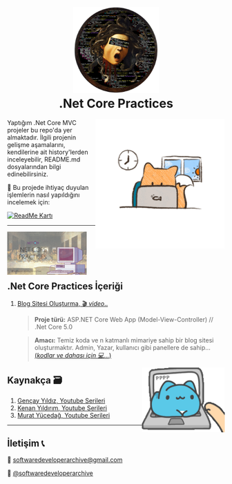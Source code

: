 <h1 align="center">
  <br>
  <a href="https://github.com/zeynepaslierhan/.NetCoreArchive"><img src="https://github.com/zeynepaslierhan/zeynepaslierhan/blob/main/img/Logo.png" alt="SoftwareDeveloperArchive" width="200"></a>
  <br>
  .Net Core Practices
  <br>
</h1>

<img src="https://github.com/zeynepaslierhan/zeynepaslierhan/blob/main/img/gifs/Giri%C5%9F.gif" align="right" height="300">

Yaptığım .Net Core MVC projeler bu repo'da yer almaktadır. İlgili projenin gelişme aşamalarını, kendilerine ait history'lerden inceleyebilir, README.md dosyalarından bilgi edinebilirsiniz.

 :dizzy: Bu projede ihtiyaç duyulan işlemlerin nasıl yapıldığını incelemek için:
 
 
[![ReadMe Kartı](https://github-readme-stats.vercel.app/api/pin/?username=zeynepaslierhan&repo=.NetCoreArchive)](https://github.com/zeynepaslierhan/.NetCoreArchive)


---


<a href="https://www.youtube.com/playlist?list=PLjMBQHLzNCzaCU6pl57ik1tHxBB0_XifG"><img src="https://github.com/zeynepaslierhan/.NetCorePractices/blob/main/img/.Net%20Core%20Youtube%20k%C3%BC%C3%A7%C3%BCk%20resim.jpg" align="left" height="100"> </a>
</br>
</br>
</br>
</br>
</br>

## .Net Core Practices İçeriği

1.  [ Blog Sitesi Oluşturma, :clapper: *video*.. ](https://www.youtube.com/playlist?list=PLjMBQHLzNCzaCU6pl57ik1tHxBB0_XifG)

     > **Proje türü:** ASP.NET Core Web App (Model-View-Controller) // .Net Core 5.0
     
     
     > **Amacı:** Temiz koda ve n katmanlı mimariye sahip bir blog sitesi oluşturmaktır. Admin, Yazar, kullanıcı gibi panellere de sahip... [(*kodlar ve dahası için 💻...*)](https://github.com/zeynepaslierhan/.NetCorePractices/tree/main/NetCoreWebApp1)


<img src="https://github.com/zeynepaslierhan/zeynepaslierhan/blob/main/img/gifs/Kedilerim.gif" align="right" height="150">


## Kaynakça :card_file_box:

1. [Gençay Yıldız, Youtube Serileri](https://www.youtube.com/playlist?list=PLQVXoXFVVtp33KHoTkWklAo72l5bcjPVL)
2. [Kenan Yıldırım, Youtube Serileri](https://www.youtube.com/watch?v=-Fgpo2HvGIE&list=PLpiXyP9d3U1pUCEi8-S2pXzQchNuqJ3Kp)
3. [Murat Yücedağ, Youtube Serileri](https://www.youtube.com/playlist?list=PLKnjBHu2xXNNkinaVhPqPZG0ubaLN63ci)


---
## İletişim :telephone_receiver:

:e-mail:  softwaredeveloperarchive@gmail.com

:iphone: [@softwaredeveloperarchive](https://www.instagram.com/softwaredeveloperarchive/)

